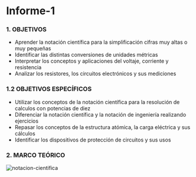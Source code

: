 # Informe-1
### 1. OBJETIVOS

- Aprender la notación científica para la simplificación cifras muy altas o muy pequeñas <br />
- Identificar las distintas conversiones de unidades métricas <br />
- Interpretar los conceptos y aplicaciones del voltaje, corriente y resistencia <br />
- Analizar los resistores, los circuitos electrónicos y sus mediciones <br />

### 1.2 OBJETIVOS ESPECÍFICOS

- Utilizar los conceptos de la notación científica para la resolución de calculos con potencias de diez <br />
- Diferenciar la notación científica y la notación de ingeniería realizando ejercicios <br />
- Repasar los conceptos de la estructura atómica, la carga eléctrica y sus cálculos <br />
- Identificar los dispositivos de protección de circuitos y sus usos <br />

### 2. MARCO TEÓRICO

![notacion-cientifica](https://user-images.githubusercontent.com/116811469/201257182-7a0e0a82-2c36-48a8-90b3-c68abb0c3b1a.png)
